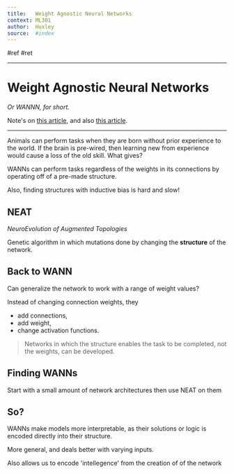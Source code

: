 ```yaml
---
title:   Weight Agnostic Neural Networks
context: ML301
author:  Huxley
source:  #index
---
```


#ref #ret 

--- 


# Weight Agnostic Neural Networks
*Or WANNN, for short.*

Note's on [this article](https://towardsdatascience.com/weight-agnostic-neural-networks-fce8120ee829), and also [this article](https://ai.googleblog.com/2019/08/exploring-weight-agnostic-neural.html).

---


Animals can perform tasks when they are born without prior experience to the world. If the brain is pre-wired, then learning new from experience would cause a loss of the old skill. What gives? 


WANNs can perform tasks regardless of the weights in its connections by operating off of a pre-made structure. 


Also, finding structures with inductive bias is hard and slow!


## NEAT 
*NeuroEvolution of Augmented Topologies*


Genetic algorithm in which mutations done by changing the **structure** of the network.


## Back to WANN 

Can generalize the network to work with a range of weight values? 

Instead of changing connection weights, they 

- add connections, 
- add weight,
- change activation functions. 


> Networks in which the structure enables the task to be completed, not the weights, can be developed.


## Finding WANNs

Start with a small amount of network architectures then use NEAT on them


## So? 

WANNs make models more interpretable, as their solutions or logic is encoded directly into their structure. 

More general, and deals better with varying inputs. 

Also allows us to encode 'intellegence' from the creation of of the network 




















